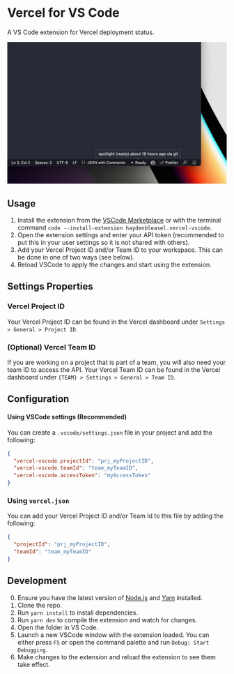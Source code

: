 # Vercel for VS Code

A VS Code extension for Vercel deployment status.

![Screenshot](./screenshot.png)

## Usage

1. Install the extension from the [VSCode Marketplace](https://marketplace.visualstudio.com/items?itemName=haydenbleasel.vercel-vscode) or with the terminal command `code --install-extension haydenbleasel.vercel-vscode`.
2. Open the extension settings and enter your API token (recommended to put this in your user settings so it is not shared with others).
3. Add your Vercel Project ID and/or Team ID to your workspace. This can be done in one of two ways (see below).
4. Reload VSCode to apply the changes and start using the extension.

## Settings Properties

### Vercel Project ID

Your Vercel Project ID can be found in the Vercel dashboard under `Settings > General > Project ID`.

### (Optional) Vercel Team ID

If you are working on a project that is part of a team, you will also need your team ID to access the API. Your Vercel Team ID can be found in the Vercel dashboard under `{TEAM} > Settings > General > Team ID`.

## Configuration

#### Using VSCode settings (Recommended)

You can create a `.vscode/settings.json` file in your project and add the following:

```json
{
  "vercel-vscode.projectId": "prj_myProjectID",
  "vercel-vscode.teamId": "team_myTeamID",
  "vercel-vscode.accessToken": "myAccessToken"
}
```

### Using `vercel.json`

You can add your Vercel Project ID and/or Team Id to this file by adding the following:

```json
{
  "projectId": "prj_myProjectID",
  "teamId": "team_myTeamID"
}
```

## Development

0. Ensure you have the latest version of [Node.js](https://nodejs.org/en/) and [Yarn](https://yarnpkg.com/) installed.
1. Clone the repo.
2. Run `yarn install` to install dependencies.
3. Run `yarn dev` to compile the extension and watch for changes.
4. Open the folder in VS Code.
5. Launch a new VSCode window with the extension loaded. You can either press `F5` or open the command palette and run `Debug: Start Debugging`.
6. Make changes to the extension and reload the extension to see them take effect.
